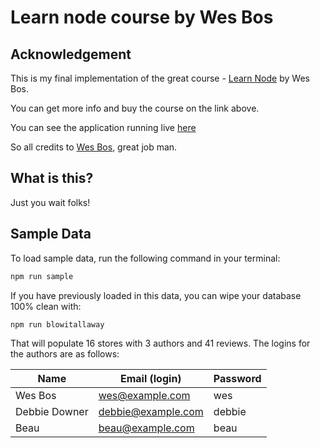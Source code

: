 # Learn node course by Wes Bos

## Acknowledgement

This is my final implementation of the great course - [Learn Node](https://learnnode.com/) by Wes Bos.

You can get more info and buy the course on the link above.

You can see the application running live [here](https://demo.learnnode.com/)

So all credits to [Wes Bos](http://wesbos.com/), great job man.

## What is this?

Just you wait folks!

## Sample Data

To load sample data, run the following command in your terminal:

```bash
npm run sample
```

If you have previously loaded in this data, you can wipe your database 100% clean with:

```bash
npm run blowitallaway
```

That will populate 16 stores with 3 authors and 41 reviews. The logins for the authors are as follows:

|Name|Email (login)|Password|
|---|---|---|
|Wes Bos|wes@example.com|wes|
|Debbie Downer|debbie@example.com|debbie|
|Beau|beau@example.com|beau|


